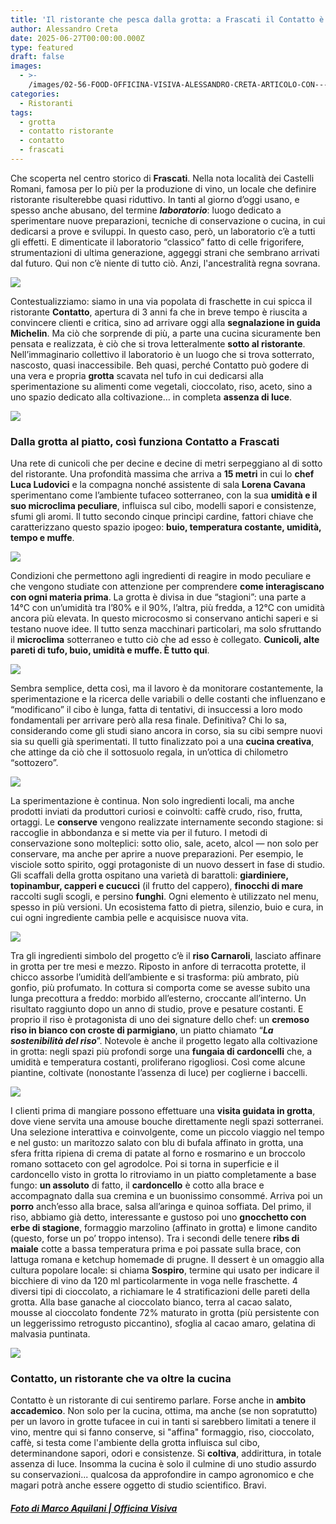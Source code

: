 ```yaml
---
title: 'Il ristorante che pesca dalla grotta: a Frascati il Contatto è ipogeo'
author: Alessandro Creta
date: 2025-06-27T00:00:00.000Z
type: featured
draft: false
images:
  - >-
    /images/02-56-FOOD-OFFICINA-VISIVA-ALESSANDRO-CRETA-ARTICOLO-CON----TATTO_13.jpg
categories:
  - Ristoranti
tags:
  - grotta
  - contatto ristorante
  - contatto
  - frascati
---
```


Che scoperta nel centro storico di **Frascati**. Nella nota località dei Castelli Romani, famosa per lo più per la produzione di vino, un locale che definire ristorante risulterebbe quasi riduttivo. In tanti al giorno d’oggi usano, e spesso anche abusano, del termine ***laboratorio***: luogo dedicato a sperimentare nuove preparazioni, tecniche di conservazione o cucina, in cui dedicarsi a prove e sviluppi. In questo caso, però, un laboratorio c’è a tutti gli effetti. E dimenticate il laboratorio “classico” fatto di celle frigorifere, strumentazioni di ultima generazione, aggeggi strani che sembrano arrivati dal futuro. Qui non c’è niente di tutto ciò. Anzi, l'ancestralità regna sovrana.

![](/images/02-56-FOOD-OFFICINA-VISIVA-ALESSANDRO-CRETA-ARTICOLO-CON----TATTO_6.jpg)

Contestualizziamo: siamo in una via popolata di fraschette in cui spicca il ristorante **Contatto**, apertura di 3 anni fa che in breve tempo è riuscita a convincere clienti e critica, sino ad arrivare oggi alla **segnalazione in guida Michelin**. Ma ciò che sorprende di più, a parte una cucina sicuramente ben pensata e realizzata, è ciò che si trova letteralmente **sotto al ristorante**. Nell’immaginario collettivo il laboratorio è un luogo che si trova sotterrato, nascosto, quasi inaccessibile. Beh quasi, perché Contatto può godere di una vera e propria **grotta** scavata nel tufo in cui dedicarsi alla sperimentazione su alimenti come vegetali, cioccolato, riso, aceto, sino a uno spazio dedicato alla coltivazione… in completa **assenza di luce**.

![](/images/02-56-FOOD-OFFICINA-VISIVA-ALESSANDRO-CRETA-ARTICOLO-CON----TATTO_17.jpg)

### Dalla grotta al piatto, così funziona Contatto a Frascati

Una rete di cunicoli che per decine e decine di metri serpeggiano al di sotto del ristorante. Una profondità massima che arriva a **15 metri** in cui lo **chef** **Luca Ludovici** e la compagna nonché assistente di sala **Lorena Cavana** sperimentano come l’ambiente tufaceo sotterraneo, con la sua **umidità e il suo microclima peculiare**, influisca sul cibo, modelli sapori e consistenze, sfumi gli aromi. Il tutto secondo cinque princìpi cardine, fattori chiave che caratterizzano questo spazio ipogeo: **buio, temperatura costante, umidità, tempo e muffe**.

![](/images/02-56-FOOD-OFFICINA-VISIVA-ALESSANDRO-CRETA-ARTICOLO-CON----TATTO_7.jpg)

Condizioni che permettono agli ingredienti di reagire in modo peculiare e che vengono studiate con attenzione per comprendere **come interagiscano con ogni materia prima**. La grotta è divisa in due “stagioni”: una parte a 14°C con un’umidità tra l’80% e il 90%, l’altra, più fredda, a 12°C con umidità ancora più elevata. In questo microcosmo si conservano antichi saperi e si testano nuove idee. Il tutto senza macchinari particolari, ma solo sfruttando il **microclima** sotterraneo e tutto ciò che ad esso è collegato. **Cunicoli, alte pareti di tufo, buio, umidità e muffe. È tutto qui**.

![](/images/02-56-FOOD-OFFICINA-VISIVA-ALESSANDRO-CRETA-ARTICOLO-CON----TATTO_21.jpg)

Sembra semplice, detta così, ma il lavoro è da monitorare costantemente, la sperimentazione e la ricerca delle variabili o delle costanti che influenzano e “modificano” il cibo è lunga, fatta di tentativi, di insuccessi a loro modo fondamentali per arrivare però alla resa finale. Definitiva? Chi lo sa, considerando come gli studi siano ancora in corso, sia su cibi sempre nuovi sia su quelli già sperimentati. Il tutto finalizzato poi a una **cucina creativa**, che attinge da ciò che il sottosuolo regala, in un’ottica di chilometro “sottozero”.

![](/images/02-56-FOOD-OFFICINA-VISIVA-ALESSANDRO-CRETA-ARTICOLO-CON----TATTO_9.jpg)

La sperimentazione è continua. Non solo ingredienti locali, ma anche prodotti inviati da produttori curiosi e coinvolti: caffè crudo, riso, frutta, ortaggi. Le **conserve** vengono realizzate internamente secondo stagione: si raccoglie in abbondanza e si mette via per il futuro. I metodi di conservazione sono molteplici: sotto olio, sale, aceto, alcol — non solo per conservare, ma anche per aprire a nuove preparazioni. Per esempio, le visciole sotto spirito, oggi protagoniste di un nuovo dessert in fase di studio. Gli scaffali della grotta ospitano una varietà di barattoli: **giardiniere, topinambur, capperi e cucucci** (il frutto del cappero), **finocchi di mare** raccolti sugli scogli, e persino **funghi**. Ogni elemento è utilizzato nel menu, spesso in più versioni. Un ecosistema fatto di pietra, silenzio, buio e cura, in cui ogni ingrediente cambia pelle e acquisisce nuova vita.

![](/images/02-56-FOOD-OFFICINA-VISIVA-ALESSANDRO-CRETA-ARTICOLO-CON----TATTO_30.jpg)

Tra gli ingredienti simbolo del progetto c’è il **riso Carnaroli**, lasciato affinare in grotta per tre mesi e mezzo. Riposto in anfore di terracotta protette, il chicco assorbe l’umidità dell’ambiente e si trasforma: più ambrato, più gonfio, più profumato. In cottura si comporta come se avesse subito una lunga precottura a freddo: morbido all’esterno, croccante all’interno. Un risultato raggiunto dopo un anno di studio, prove e pesature costanti. E proprio il riso è protagonista di uno dei signature dello chef: un **cremoso riso in bianco con croste di parmigiano**, un piatto chiamato “***La sostenibilità del riso***”. Notevole è anche il progetto legato alla coltivazione in grotta: negli spazi più profondi sorge una **fungaia di cardoncelli** che, a umidità e temperatura costanti, proliferano rigogliosi. Così come alcune piantine, coltivate (nonostante l’assenza di luce) per coglierne i baccelli.

![](/images/02-56-FOOD-OFFICINA-VISIVA-ALESSANDRO-CRETA-ARTICOLO-CON----TATTO_27.jpg)

I clienti prima di mangiare possono effettuare una **visita guidata in grotta**, dove viene servita una amouse bouche direttamente negli spazi sotterranei. Una selezione interattiva e coinvolgente, come un piccolo viaggio nel tempo e nel gusto: un maritozzo salato con blu di bufala affinato in grotta, una sfera fritta ripiena di crema di patate al forno e rosmarino e un broccolo romano sottaceto con gel agrodolce. Poi si torna in superficie e il cardoncello visto in grotta lo ritroviamo in un piatto completamente a base fungo: **un assoluto** di fatto, il **cardoncello** è cotto alla brace e accompagnato dalla sua cremina e un buonissimo consommé. Arriva poi un **porro** anch’esso alla brace, salsa all’aringa e quinoa soffiata. Del primo, il riso, abbiamo già detto, interessante e gustoso poi uno **gnocchetto con erbe di stagione**, formaggio marzolino (affinato in grotta) e limone candito (questo, forse un po’ troppo intenso). Tra i secondi delle tenere **ribs di maiale** cotte a bassa temperatura prima e poi passate sulla brace, con lattuga romana e ketchup homemade di prugne. Il dessert è un omaggio alla cultura popolare locale: si chiama **Sospiro**, termine qui usato per indicare il bicchiere di vino da 120 ml particolarmente in voga nelle fraschette. 4 diversi tipi di cioccolato, a richiamare le 4 stratificazioni delle pareti della grotta. Alla base ganache al cioccolato bianco, terra al cacao salato, mousse al cioccolato fondente 72% maturato in grotta (più persistente con un leggerissimo retrogusto piccantino), sfoglia al cacao amaro, gelatina di malvasia puntinata.

![](/images/02-56-FOOD-OFFICINA-VISIVA-ALESSANDRO-CRETA-ARTICOLO-CON----TATTO_22.jpg)

### Contatto, un ristorante che va oltre la cucina

Contatto è un ristorante di cui sentiremo parlare. Forse anche in **ambito accademico**. Non solo per la cucina, ottima, ma anche (se non sopratutto) per un lavoro in grotte tufacee in cui in tanti si sarebbero limitati a tenere il vino, mentre qui si fanno conserve, si "affina" formaggio, riso, cioccolato, caffè, si testa come l'ambiente della grotta influisca sul cibo, determinandone sapori, odori e consistenze. Si **coltiva**, addirittura, in totale assenza di luce. Insomma la cucina è solo il culmine di uno studio assurdo su conservazioni... qualcosa da approfondire in campo agronomico e che magari potrà anche essere oggetto di studio scientifico. Bravi.

##### [Foto di Marco Aquilani | Officina Visiva](https://www.officinavisiva.it)
